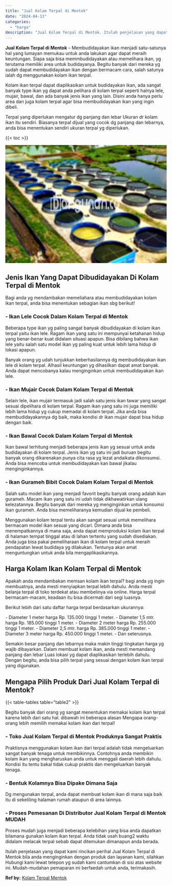 ```yaml
---
title: "Jual Kolam Terpal di Mentok"
date: "2024-04-13"
categories: 
  - "harga"
description: "Jual Kolam Terpal di Mentok. Itulah penjelasan yang dapat kami rincikan perihal Jual Kolam Terpal di Mentok bila anda menginginkan dengan produk dan layanan..."
---
```


**Jual Kolam Terpal di Mentok** – Membudidayakan ikan menjadi satu-satunya hal yang lumayan memukau untuk anda lakukan agar dapat meraih keuntungan. Siapa saja bisa memmbudidayakan atau memelihara ikan, yg terutama memiliki area untuk budidayanya. Begitu banyak dari mereka yg sudah dapat membudidayakan ikan dengan bermacam cara, salah satunya ialah dg menggunakan kolam ikan terpal.

Kolam ikan terpal dapat diaplikasikan untuk budidayakan ikan, ada sangat banyak type ikan yg dapat anda pelihara di kolam terpal seperti halnya lele, mujair, bawal, dan ada banyak jenis ikan yang lain. Disini anda hanya perlu area dan juga kolam terpal agar bisa membudidayakan ikan yang ingin dibeli.

Terpal yang diperlukan mengatur dg panjang dan lebar Ukuran dr kolam ikan itu sendiri. Biasanya terpal dijual yang cocok dg panjang dan lebarnya, anda bisa menentukan sendiri ukuran terpal yg diperlukan.

{{< toc >}}

![Jual Kolam Terpal di Mentok](/images/jual-kolam-terpal-33.png)

## Jenis Ikan Yang Dapat Dibudidayakan Di Kolam Terpal di Mentok

Bagi anda yg mendambakan memeliahara atau membudidayakan kolam ikan terpal, anda bisa menentukan sebagian ikan sbg berikut!

### \- Ikan Lele Cocok Dalam Kolam Terpal di Mentok

Beberapa type ikan yg paling sangat banyak dibudidayakan di kolam ikan terpal yaitu ikan lele. Ragam ikan yang satu ini mempunyai ketahanan hidup yang benar-benar kuat didalam situasi apapun. Bisa dibilang bahwa ikan lele yaitu salah satu model ikan yg paling kuat untuk lebih lama hidup di lokasi apapun.

Banyak orang yg udah tunjukkan keberhasilannya dg membudidayakan ikan lele di kolam terpal. Alhasil keuntungan yg dihasilkan dapat amat banyak. Anda dapat mencobanya kalau menginginkan untuk membudidayakan ikan lele.

### \- Ikan Mujair Cocok Dalam Kolam Terpal di Mentok

Selain lele, ikan mujair termasuk jadi salah satu jenis ikan tawar yang sangat sesuai dipelihara di kolam terpal. Ragam ikan yang satu ini juga memiliki lebih lama hidup yg cukup memadai di kolam terpal. Jika anda bisa membudidayakannya dg baik, maka kondisi dr ikan mujair dapat bisa hidup dengan baik.

### \- Ikan Bawal Cocok Dalam Kolam Terpal di Mentok

Ikan bawal terhitung menjadi beberapa jenis ikan yg sesuai untuk anda budidayakan di kolam terpal. Jenis ikan yg satu ini jadi buruan begitu banyak orang dikarenakan punya cita rasa yg lezat andaikata dikonsumsi. Anda bisa mencoba untuk membudidayakan kan bawal jikalau menginginkannya.

### \- Ikan Gurameh Bibit Cocok Dalam Kolam Terpal di Mentok

Salah satu model ikan yang menjadi favorit begitu banyak orang adalah ikan gurameh. Macam ikan yang satu ini udah tidak dikhawatirkan ulang kelezatannya. Begitu banyak dari mereka yg menginginkan untuk konsumsi ikan gurameh. Anda bisa memeliharanya kemudian dijual ke pembeli.

Menggunakan kolam terpal tentu akan sangat sesuai untuk memelihara bermacam model ikan sesuai yang dicari. Dimana anda bisa menempatkannya di mana saja, anda dapat memproduksi kolam ikan terpal di halaman tempat tinggal atau di lahan tertentu yang sudah disediakan. Anda juga bisa pakai pemeliharaan ikan di kolam terpal untuk meraih pendapatan lewat budidaya yg dilakukan. Tentunya akan amat menguntungkan untuk anda bila mengaplikasikannya.

## Harga Kolam Ikan Kolam Terpal di Mentok

Apakah anda mendambakan memsan kolam ikan terpal? bagi anda yg ingin membuatnya, anda mesti menyiapkan terpal lebih dahulu. Anda mesti belanja terpal di toko terdekat atau membelinya via online. Harga terpal bermacam-macam, keadaan itu bisa dicermati dari segi luasnya.

Berikut lebih dari satu daftar harga terpal berdasarkan ukurannya:

\- Diameter 1 meter harga Rp. 135.000 tinggi 1 meter. - Diameter 1,5 mtr. harga Rp. 185.000 tinggi 1 meter. - Diameter 2 meter harga Rp. 255.000 tinggi 1 meter. - Diameter 2,5 mtr. harga Rp. 385.000 tinggi 1 meter. - Diameter 3 meter harga Rp. 450.000 tinggi 1 meter. - Dan seterusnya.

Semakin besar panjang dan lebarnya maka makin tinggi tingkatan harga yg wajib dibayarkan. Dalam membuat kolam ikan, anda mesti memandang panjang dan lebar Luas lokasi yg dapat diaplikasikan terlebih dahulu. Dengan begitu, anda bisa pilih terpal yang sesuai dengan kolam ikan terpal yang digunakan.

## Mengapa Pilih Produk Dari Jual Kolam Terpal di Mentok?

{{< table-tables table="table2" >}}

Begitu banyak dari orang yg sangat menentukan memakai kolam ikan terpal karena lebih dari satu hal. dibawah ini beberapa alasan Mengapa orang-orang lebih memilih memakai kolam ikan dari terpal!

### \- Toko Jual Kolam Terpal di Mentok Produknya Sangat Praktis

Praktisnya menggunakan kolam ikan dari terpal adalah tidak mengeluarkan sangat banyak tenaga untuk membikinnya. Contohnya anda membikin kolam ikan yang mengharuskan anda untuk menggali daerah lebih dahulu. Kondisi itu tentu bakal tidak cukup praktis dan mengeluarkan banyak tenaga.

### \- Bentuk Kolamnya Bisa Dipake Dimana Saja

Dg mengunakan terpal, anda dapat membuat kolam ikan di mana saja baik itu di sekeliling halaman rumah ataupun di area lainnya.

### \- Proses Pemesanan Di Distributor Jual Kolam Terpal di Mentok MUDAH

Proses mudah juga menjadi beberapa kelebihan yang bisa anda dapatkan bilamana gunakan kolam ikan terpal. Anda tidak usah buang2 waktu didalam melacak terpal sebab dapat ditemukan dimanapun anda berada.

Itulah penjelasan yang dapat kami rincikan perihal Jual Kolam Terpal di Mentok bila anda menginginkan dengan produk dan layanan kami, silahkan Hubungi kami lewat telepon yg sudah kami cantumkan di sisi atas website ini. Mudah-mudahan pemaparan ini berfaedah untuk anda, terimakasih.

**Ref by:** [Kolam Terpal Mentok](https://id.wikipedia.org/wiki/Kolam)
